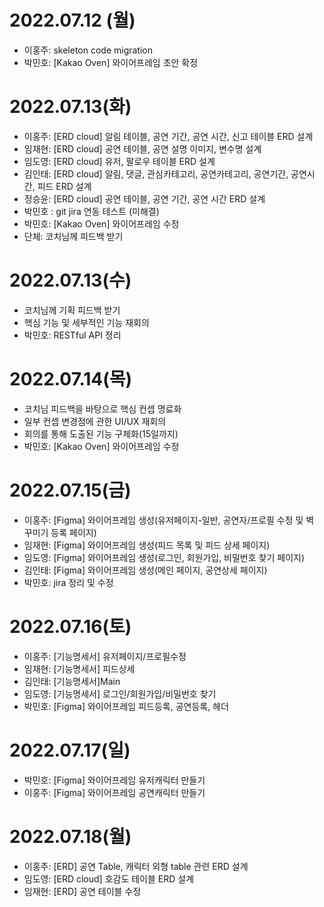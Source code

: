 # 2022.07.12 (월)
* 이홍주: skeleton code migration
* 박민호: [Kakao Oven] 와이어프레임 초안 확정

# 2022.07.13(화)
* 이홍주: [ERD cloud] 알림 테이블, 공연 기간, 공연 시간, 신고 테이블 ERD 설계
* 임재현: [ERD cloud] 공연 테이블, 공연 설명 이미지, 변수명 설계
* 임도영: [ERD cloud] 유저, 팔로우 테이블 ERD 설계
* 김인태: [ERD cloud] 알림, 댓글, 관심카테고리, 공연카테고리, 공연기간, 공연시간, 피드 ERD 설계
* 정승윤: [ERD cloud] 공연 테이블, 공연 기간, 공연 시간 ERD 설계
* 박민호 : git jira 연동 테스트 (미해결)
* 박민호: [Kakao Oven] 와이어프레임 수정
* 단체: 코치님께 피드백 받기

# 2022.07.13(수)
* 코치님께 기획 피드백 받기
* 핵심 기능 및 세부적인 기능 재회의
* 박민호: RESTful API 정리

# 2022.07.14(목)
* 코치님 피드백을 바탕으로 핵심 컨셉 명료화
* 일부 컨셉 변경점에 관한 UI/UX 재회의
* 회의를 통해 도출된 기능 구체화(15일까지)
* 박민호: [Kakao Oven] 와이어프레임 수정

# 2022.07.15(금)
* 이홍주: [Figma] 와이어프레임 생성(유저페이지-일반, 공연자/프로필 수정 및 벽 꾸미기 등록 페이지)
* 임재현: [Figma] 와이어프레임 생성(피드 목록 및 피드 상세 페이지)
* 임도영: [Figma] 와이어프레임 생성(로그인, 회원가입, 비밀번호 찾기 페이지)
* 김인태: [Figma] 와이어프레임 생성(메인 페이지, 공연상세 페이지)
* 박민호: jira 정리 및 수정

# 2022.07.16(토)
* 이홍주: [기능명세서] 유저페이지/프로필수정
* 임재현: [기능명세서] 피드상세
* 김인태: [기능명세서]Main
* 임도영: [기능명세서] 로그인/회원가입/비밀번호 찾기
* 박민호: [Figma] 와이어프레임 피드등록, 공연등록, 헤더

# 2022.07.17(일)
* 박민호: [Figma] 와이어프레임 유저캐릭터 만들기
* 이홍주: [Figma] 와이어프레임 공연캐릭터 만들기

# 2022.07.18(월)
* 이홍주: [ERD] 공연 Table, 캐릭터 외형 table 관련 ERD 설계
* 임도영: [ERD cloud] 호감도 테이블 ERD 설계
* 임재현: [ERD] 공연 테이블 수정
